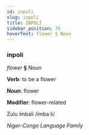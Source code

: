 ```yaml
---
id: inpoli
slug: inpoli
title: İNPOLİ
sidebar_position: 75
hoverText: flower § Noun
---
```


### inpoli

*flower* **§** Noun

**Verb**: to be a flower

**Noun**: flower

**Modifier**: flower-related

Zulu ímbali /ímbaːli/

*Niger-Congo Language Family*